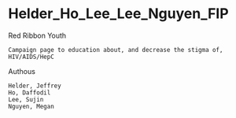 # Helder_Ho_Lee_Lee_Nguyen_FIP

Red Ribbon Youth

    Campaign page to education about, and decrease the stigma of, HIV/AIDS/HepC
    
Authous
    
    Helder, Jeffrey
    Ho, Daffodil
    Lee, Sujin
    Nguyen, Megan
